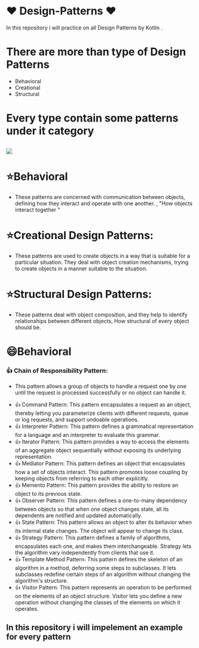 # :heart: Design-Patterns :heart:
In this repository  i will practice on all Design Patterns by Kotlin .

# There are more than type of Design Patterns
* Behavioral
* Creational
* Structural

# Every type contain some patterns under it category
## <img src="https://user-images.githubusercontent.com/62241386/228518747-4e5eedb2-e8fc-498c-9f21-ef515e006aef.png" >


# :star:Behavioral
* These patterns are concerned with communication between objects, defining how they interact and operate with one another.
, "How objects interact together "

# :star:Creational Design Patterns:
* These patterns are used to create objects in a way that is suitable for a particular situation. They deal with object creation mechanisms, trying to create objects in a manner suitable to the situation.

# :star:Structural Design Patterns:
* These patterns deal with object composition, and they help to identify relationships between different objects, How structural  of every object should be.

# :smile:Behavioral
### :thumbsup: Chain of Responsibility Pattern:
  - This pattern allows a group of objects to handle a request one by one until the request is processed successfully or no object can handle it.
* :thumbsup: Command Pattern: This pattern encapsulates a request as an object, thereby letting you parameterize clients with different requests, queue or log requests, and support undoable operations.
* :thumbsup: Interpreter Pattern: This pattern defines a grammatical representation for a language and an interpreter to evaluate this grammar.
* :thumbsup: Iterator Pattern: This pattern provides a way to access the elements of an aggregate object sequentially without exposing its underlying representation.
* :thumbsup: Mediator Pattern: This pattern defines an object that encapsulates how a set of objects interact. This pattern promotes loose coupling by keeping objects from referring to each other explicitly.
* :thumbsup: Memento Pattern: This pattern provides the ability to restore an object to its previous state.
* :thumbsup: Observer Pattern: This pattern defines a one-to-many dependency between objects so that when one object changes state, all its dependents are notified and updated automatically.
* :thumbsup: State Pattern: This pattern allows an object to alter its behavior when its internal state changes. The object will appear to change its class.
* :thumbsup: Strategy Pattern: This pattern defines a family of algorithms, encapsulates each one, and makes them interchangeable. Strategy lets the algorithm vary independently from clients that use it.
* :thumbsup: Template Method Pattern: This pattern defines the skeleton of an algorithm in a method, deferring some steps to subclasses. It lets subclasses redefine certain steps of an algorithm without changing the algorithm's structure.
* :thumbsup: Visitor Pattern: This pattern represents an operation to be performed on the elements of an object structure. Visitor lets you define a new operation without changing the classes of the elements on which it operates.




## In this repository i will impelement an example for  every pattern
